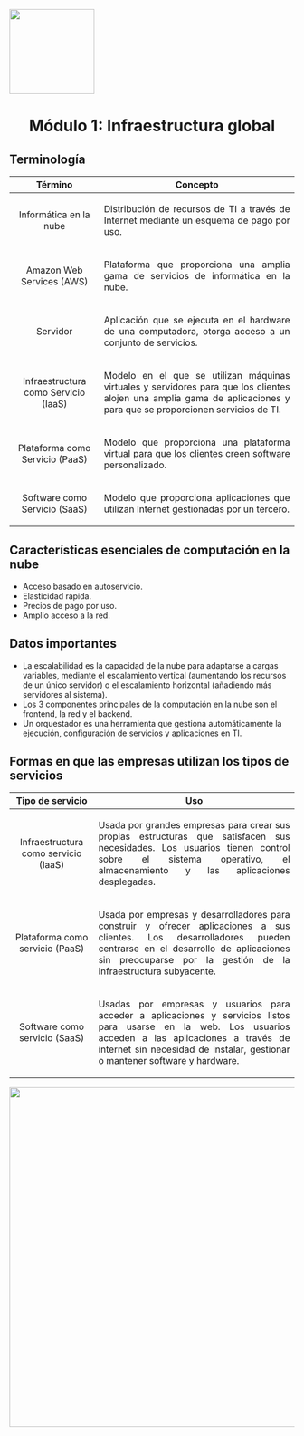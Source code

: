 <p align="left">
  <img src="https://semanadelcannabis.cayetano.edu.pe/assets/img/logo-upch.png" width="150">
  <h1 align="center">Módulo 1: Infraestructura global</h1>
</p>

## Terminología
| Término | Concepto |
| :------------: | :------------: |
| Informática en la nube | <p align="justify">Distribución de recursos de TI a través de Internet mediante un esquema de pago por uso.</p>|
| Amazon Web Services (AWS) | <p align="justify">Plataforma que proporciona una amplia gama de servicios de informática en la nube.</p>|
| Servidor | <p align="justify">Aplicación que se ejecuta en el hardware de una computadora, otorga acceso a un conjunto de servicios.</p>|
| Infraestructura como Servicio (IaaS)  | <p align="justify">Modelo en el que se utilizan máquinas virtuales y servidores para que los clientes alojen una amplia gama de aplicaciones y para que se proporcionen servicios de TI.</p>  |
| Plataforma como Servicio (PaaS)  | <p align="justify">Modelo que proporciona una plataforma virtual para que los clientes creen software personalizado.</p> |
| Software como Servicio (SaaS)  | <p align="justify">Modelo que proporciona aplicaciones que utilizan Internet gestionadas por un tercero.</p> |

## Características esenciales de computación en la nube
- Acceso basado en autoservicio.
- Elasticidad rápida.
- Precios de pago por uso.
- Amplio acceso a la red.

## Datos importantes
- La escalabilidad es la capacidad de la nube para adaptarse a cargas variables, mediante el escalamiento vertical (aumentando los recursos de un único servidor) o el escalamiento horizontal (añadiendo más servidores al sistema).
- Los 3 componentes principales de la computación en la nube son el frontend, la red y el backend.
- Un orquestador es una herramienta que gestiona automáticamente la ejecución, configuración de servicios y aplicaciones en TI.

## Formas en que las empresas utilizan los tipos de servicios
|  Tipo de servicio | Uso  |
| :------------: | :------------: |
| Infraestructura como servicio (IaaS)  | <p align="justify">Usada por grandes empresas para crear sus propias estructuras que satisfacen sus necesidades. Los usuarios tienen control sobre el sistema operativo, el almacenamiento y las aplicaciones desplegadas.</p>  |
| Plataforma como servicio (PaaS)  | <p align="justify">Usada por empresas y desarrolladores para construir y ofrecer aplicaciones a sus clientes. Los desarrolladores pueden centrarse en el desarrollo de aplicaciones sin preocuparse por la gestión de la infraestructura subyacente.</p>  |
| Software como servicio (SaaS)  | <p align="justify">Usadas por empresas y usuarios para acceder a aplicaciones y servicios listos para usarse en la web. Los usuarios acceden a las aplicaciones a través de internet sin necesidad de instalar, gestionar o mantener software y hardware.</p>  |

<p align= "center">
  <img src="https://github.com/EdwinJaraOFC/CDRPersonal/assets/150296803/f0d35031-ecf6-42bf-b4c0-9cc5a6451447" width="600">
</p>
